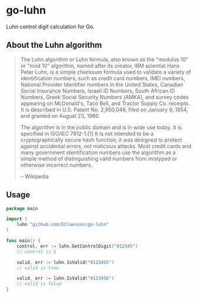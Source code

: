 # go-luhn
Luhn control digit calculation for Go.

## About the Luhn algorithm
> The Luhn algorithm or Luhn formula, also known as the "modulus 10" or "mod 10" algorithm, named after its creator, IBM scientist Hans Peter Luhn, is a simple checksum formula used to validate a variety of identification numbers, such as credit card numbers, IMEI numbers, National Provider Identifier numbers in the United States, Canadian Social Insurance Numbers, Israeli ID Numbers, South African ID Numbers, Greek Social Security Numbers (ΑΜΚΑ), and survey codes appearing on McDonald's, Taco Bell, and Tractor Supply Co. receipts. It is described in U.S. Patent No. 2,950,048, filed on January 6, 1954, and granted on August 23, 1960.
>
> The algorithm is in the public domain and is in wide use today. It is specified in ISO/IEC 7812-1.[1] It is not intended to be a cryptographically secure hash function; it was designed to protect against accidental errors, not malicious attacks. Most credit cards and many government identification numbers use the algorithm as a simple method of distinguishing valid numbers from mistyped or otherwise incorrect numbers. 
>
> – Wikipedia

## Usage
```go
package main

import (
    luhn "github.com/EClaesson/go-luhn"
)

func main() {
    control, err := luhn.GetControlDigit("012345")
    // control is 5

    valid, err := luhn.IsValid("0123455")
    // valid is true

    valid, err := luhn.IsValid("0123456")
    // valid is false
}
```

